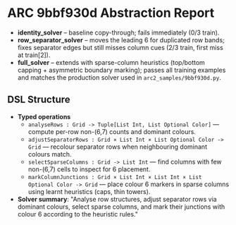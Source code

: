 # ARC 9bbf930d Abstraction Report

- **identity_solver** – baseline copy-through; fails immediately (0/3 train).
- **row_separator_solver** – moves the leading 6 for duplicated row bands; fixes separator edges but still misses column cues (2/3 train, first miss at train[2]).
- **full_solver** – extends with sparse-column heuristics (top/bottom capping + asymmetric boundary marking); passes all training examples and matches the production solver used in `arc2_samples/9bbf930d.py`.

## DSL Structure
- **Typed operations**
  - `analyseRows : Grid -> Tuple[List Int, List Optional Color]` — compute per-row non-(6,7) counts and dominant colours.
  - `adjustSeparatorRows : Grid × List Int × List Optional Color -> Grid` — recolour separator rows when neighbouring dominant colours match.
  - `selectSparseColumns : Grid -> List Int` — find columns with few non-(6,7) cells to inspect for 6 placement.
  - `markColumnJunctions : Grid × List Int × List Int × List Optional Color -> Grid` — place colour 6 markers in sparse columns using learnt heuristics (caps, thin towers).
- **Solver summary**: "Analyse row structures, adjust separator rows via dominant colours, select sparse columns, and mark their junctions with colour 6 according to the heuristic rules."
